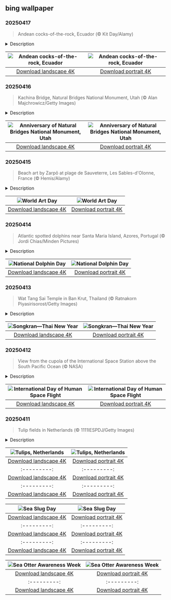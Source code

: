 ## bing wallpaper

### 20250417

> Andean cocks-of-the-rock, Ecuador (© Kit Day/Alamy)

<details>
<summary>Description</summary>

> If fashion had a bird ambassador, the cock-of-the-rock would steal the spotlight. The males look like they're wearing a bright orange-red costume, complete with a huge crest that almost covers their beak. With its bold colors, this native South American bird isn't just about looks—it's got the moves too. The Andean and Guianan cock-of-the-rock are renowned for their theatrical courtship dances, making them true head-turners of the feathered kingdom. Females are far less flashy, with brownish feathers that help them stay hidden. During the mating season, males gather in leks—noisy display arenas—where they hop, squawk, and shake their heads in an effort to impress a female. She watches, picks the best dancer, mates, and then flies off to build a concave, cup-shaped mud nest on a rocky surface.
> 
> The female typically lays two white eggs and incubates them for 25 to 28 days, raising the chicks on her own. The Andean cock-of-the-rock thrives in the cloud forests of the Andes, favoring dense, fruit-rich areas in Venezuela, Colombia, Ecuador, Peru, and Bolivia. As a frugivore, it primarily eats fruit and helps spread seeds throughout its habitat. It occasionally consumes insects and small vertebrates.
> 
> 

</details>

| ![Andean cocks-of-the-rock, Ecuador](https://cn.bing.com/th?id=OHR.EcuadorBird_EN-US1037921621_UHD.jpg&pid=hp&w=400&h=224&rs=1&c=4) | ![Andean cocks-of-the-rock, Ecuador](https://cn.bing.com/th?id=OHR.EcuadorBird_EN-US1037921621_1080x1920.jpg&pid=hp&w=155&h=315&rs=1&c=4) |
|:---------:|:---------:|
| [Download landscape 4K](https://cn.bing.com/th?id=OHR.EcuadorBird_EN-US1037921621_UHD.jpg) | [Download portrait 4K](https://cn.bing.com/th?id=OHR.EcuadorBird_EN-US1037921621_1080x1920.jpg) |

### 20250416

> Kachina Bridge, Natural Bridges National Monument, Utah (© Alan Majchrowicz/Getty Images)

<details>
<summary>Description</summary>

> Within the remote canyons of southeastern Utah, Natural Bridges National Monument highlights the power of erosion and the passage of time. Shaped by the relentless forces of wind and water, this monument features three magnificent natural bridges—Sipapu, Kachina, and Owachomo. These bridges were named to honor the Ancestral Puebloans who once lived here. Sipapu is the largest bridge, with a massive opening that could almost fit the dome of the United States Capitol. Kachina, pictured here, is equidistant from Sipapu and Owachomo. It was named after the petroglyphs and pictographs found at its base. Owachomo is believed to be the oldest of the three. Its thin, arching structure suggests it may eventually collapse.
> 
> Recognizing the significance of these natural wonders, President Theodore Roosevelt designated Natural Bridges as Utah's first national monument on this day in 1908. Today, it remains a place of awe and solitude, where visitors can hike beneath the soaring bridges, gaze at some of the darkest night skies in the country, and step back into a landscape sculpted over millions of years.
> 
> 

</details>

| ![Anniversary of Natural Bridges National Monument, Utah](https://cn.bing.com/th?id=OHR.KachinaBridge_EN-US1000475196_UHD.jpg&pid=hp&w=400&h=224&rs=1&c=4) | ![Anniversary of Natural Bridges National Monument, Utah](https://cn.bing.com/th?id=OHR.KachinaBridge_EN-US1000475196_1080x1920.jpg&pid=hp&w=155&h=315&rs=1&c=4) |
|:---------:|:---------:|
| [Download landscape 4K](https://cn.bing.com/th?id=OHR.KachinaBridge_EN-US1000475196_UHD.jpg) | [Download portrait 4K](https://cn.bing.com/th?id=OHR.KachinaBridge_EN-US1000475196_1080x1920.jpg) |

### 20250415

> Beach art by Zarpõ at plage de Sauveterre, Les Sables-d'Olonne, France (© Hemis/Alamy)

<details>
<summary>Description</summary>

> What if we celebrated World Art Day with our feet in the sand? Created by the International Association of Art in honor of Leonardo da Vinci's birthday, this day promotes creativity in all its forms. This is exactly what artist Zarpõ did on the beach at Sauveterre, in Vendée, France. He sculpted a gigantic work, playing with natural curves and patterns to create an unforgettable spectacle.
> 
> Zarpõ, aka 'Le Jardinier de la Plage,' creates his art with just the wind, the sand, and a huge dose of talent. Here, each line drawn tells a story, each motif interacts with the environment. But this art has one golden rule: It is ephemeral. In a few hours, the tide will have erased everything.
> 
> 

</details>

| ![World Art Day](https://cn.bing.com/th?id=OHR.BeachArt_EN-US0911239616_UHD.jpg&pid=hp&w=400&h=224&rs=1&c=4) | ![World Art Day](https://cn.bing.com/th?id=OHR.BeachArt_EN-US0911239616_1080x1920.jpg&pid=hp&w=155&h=315&rs=1&c=4) |
|:---------:|:---------:|
| [Download landscape 4K](https://cn.bing.com/th?id=OHR.BeachArt_EN-US0911239616_UHD.jpg) | [Download portrait 4K](https://cn.bing.com/th?id=OHR.BeachArt_EN-US0911239616_1080x1920.jpg) |

### 20250414

> Atlantic spotted dolphins near Santa Maria Island, Azores, Portugal (© Jordi Chias/Minden Pictures)

<details>
<summary>Description</summary>

> Dolphins don't need a calendar to celebrate—but we do! National Dolphin Day, on April 14, reminds us to appreciate these smart and downright fascinating marine mammals. From leaping through waves to chatting in clicks and whistles, dolphins are all about social life. They often travel in pods and love to check out passing boats whenever they get the chance. But pollution and overfishing threaten their survival, and they need our help. National Dolphin Day is a chance to learn, take action, and—if you're lucky—see these creatures in their natural habitat.
> 
> Take the Atlantic spotted dolphin—the star of today's image—known for the spots on its body, which multiply and become denser with age. You'll find them in the warm temperate and tropical waters of the Atlantic, hunting fish in coordinated groups. Their speed and agility make them efficient hunters—and a thrill to watch. The United States is home to several species, including the bottlenose, common, Risso's, and spinner dolphins. Each species helps maintain the ocean's balance, highlighting the need to conserve their habitat.
> 
> 

</details>

| ![National Dolphin Day](https://cn.bing.com/th?id=OHR.SpottedDolphins_EN-US0872892049_UHD.jpg&pid=hp&w=400&h=224&rs=1&c=4) | ![National Dolphin Day](https://cn.bing.com/th?id=OHR.SpottedDolphins_EN-US0872892049_1080x1920.jpg&pid=hp&w=155&h=315&rs=1&c=4) |
|:---------:|:---------:|
| [Download landscape 4K](https://cn.bing.com/th?id=OHR.SpottedDolphins_EN-US0872892049_UHD.jpg) | [Download portrait 4K](https://cn.bing.com/th?id=OHR.SpottedDolphins_EN-US0872892049_1080x1920.jpg) |

### 20250413

> Wat Tang Sai Temple in Ban Krut, Thailand (© Ratnakorn Piyasirisorost/Getty Images)

<details>
<summary>Description</summary>

> New Year celebrations don't always come with fireworks—sometimes, they come with buckets and a nationwide water splash fest! Thailand's Songkran festival is a unique mix of spiritual traditions and all-out water fights. Held from April 13 to 15 this year, the holiday is deeply rooted in Buddhist customs and focuses on cleansing and starting afresh. During this time, people visit temples, offer food to monks, and pour scented water over Buddha statues and elders' hands as a sign of respect. Meanwhile, the streets turn into water battlegrounds, with locals and tourists alike getting soaked in the spirit of renewal. Traditional parades roll through the lanes, and in some places, the 'Lady Songkran' or 'Miss Songkran' contest steals the show, with contestants dressed in stunning Thai outfits.
> 
> Those seeking a calmer way to celebrate might consider visiting Wat Tang Sai Temple in the village of Ban Krut, seen in today's image. Perched on Thong Chai Mountain, this temple complex is home to a 43-foot-tall Buddha statue and Thai-style pagodas. Built in 1996 to honor King Bhumibol Adulyadej (Rama IX) on his 50th year of reign, it remains an important spiritual site. With stunning coastline views, Wat Tang Sai offers a peaceful setting to meditate and feel the vibrations of Buddhist chants.
> 
> 

</details>

| ![Songkran—Thai New Year](https://cn.bing.com/th?id=OHR.ThailandPagodas_EN-US8039751329_UHD.jpg&pid=hp&w=400&h=224&rs=1&c=4) | ![Songkran—Thai New Year](https://cn.bing.com/th?id=OHR.ThailandPagodas_EN-US8039751329_1080x1920.jpg&pid=hp&w=155&h=315&rs=1&c=4) |
|:---------:|:---------:|
| [Download landscape 4K](https://cn.bing.com/th?id=OHR.ThailandPagodas_EN-US8039751329_UHD.jpg) | [Download portrait 4K](https://cn.bing.com/th?id=OHR.ThailandPagodas_EN-US8039751329_1080x1920.jpg) |

### 20250412

> View from the cupola of the International Space Station above the South Pacific Ocean (© NASA)

<details>
<summary>Description</summary>

> Not so long ago, humanity took its first step beyond Earth. For thousands of years, we gazed at the stars, dreaming of what lay beyond. Then, on April 12, 1961, one man left the planet and changed history forever. That morning, Soviet pilot Yuri Gagarin climbed into a small, spherical spacecraft named Vostok 1. The countdown began. The engines ignited. As the rocket roared toward the sky, he called out, 'Poyekhali!'—'Let's go!' And just like that, Earth had its first space traveler.
> 
> For 108 minutes, Gagarin orbited the planet, watching the world from a view no human had ever seen before. When he landed safely back on Earth, everything had changed. Humanity had entered the Space Age. His flight sparked the race to the Moon, the dream of living on Mars, and much more. Decades later, in honor of his achievement, the United Nations declared April 12 as the International Day of Human Space Flight. Pictured here is the view from the cupola of the International Space Station, showing the vast South Pacific Ocean. It is a reminder of how small Earth is in the grand cosmos—and how far human spaceflight has taken us.
> 
> 

</details>

| ![International Day of Human Space Flight](https://cn.bing.com/th?id=OHR.SpaceFlight_EN-US8143075629_UHD.jpg&pid=hp&w=400&h=224&rs=1&c=4) | ![International Day of Human Space Flight](https://cn.bing.com/th?id=OHR.SpaceFlight_EN-US8143075629_1080x1920.jpg&pid=hp&w=155&h=315&rs=1&c=4) |
|:---------:|:---------:|
| [Download landscape 4K](https://cn.bing.com/th?id=OHR.SpaceFlight_EN-US8143075629_UHD.jpg) | [Download portrait 4K](https://cn.bing.com/th?id=OHR.SpaceFlight_EN-US8143075629_1080x1920.jpg) |

### 20250411

> Tulip fields in Netherlands (© 1111IESPDJ/Getty Images)

<details>
<summary>Description</summary>

> From the famous tulip fields to the world's largest flower auction, the Netherlands and tulips go a long way back. Tulips didn't originate here. These beauties arrived in the country in the late 16th century, brought from the Ottoman Empire. By the 17th century, they became so valuable that a single bulb could cost more than a house. This period, known as 'tulip mania,' is considered one of the first recorded financial bubbles. When prices crashed in 1637, fortunes were lost, but the love for tulips remained.
> 
> The most famous tulip fields, like the ones pictured here, are found in regions such as the Bollenstreek (Bulb Region), just outside Amsterdam. Rows of red, yellow, pink, and purple stretch as far as the eye can see. Then there's Keukenhof, in Lisse, the world's most famous flower park, open only for a few weeks each spring. It showcases over 7 million flowering bulbs, including rare and exotic tulip varieties. The designs change every year, so no two visits are ever the same. If you miss the bloom, don't worry—the Netherlands keeps its tulip industry thriving year-round. The Dutch take their tulips seriously, and nowhere is this more evident than at the Aalsmeer Flower Auction, the largest flower market in the world. Here, millions of flowers, including tulips, are bought and sold daily, making their way to homes across the globe.
> 
> 

</details>

| ![Tulips, Netherlands](https://cn.bing.com/th?id=OHR.TulipsWindmill_EN-US8114977846_UHD.jpg&pid=hp&w=400&h=224&rs=1&c=4) | ![Tulips, Netherlands](https://cn.bing.com/th?id=OHR.TulipsWindmill_EN-US8114977846_1080x1920.jpg&pid=hp&w=155&h=315&rs=1&c=4) |
|:---------:|:---------:|
| [Download landscape 4K](https://cn.bing.com/th?id=OHR.TulipsWindmill_EN-US8114977846_UHD.jpg) | [Download portrait 4K](https://cn.bing.com/th?id=OHR.TulipsWindmill_EN-US8114977846_1080x1920.jpg) |8078019606_UHD.jpg) | [Download portrait 4K](https://cn.bing.com/th?id=OHR.LittleFoxes_EN-US8078019606_1080x1920.jpg) |l Cave, Algarve, Portugal](https://cn.bing.com/th?id=OHR.LagoaPortugal_EN-US2211601955_1080x1920.jpg&pid=hp&w=155&h=315&rs=1&c=4) |
|:---------:|:---------:|
| [Download landscape 4K](https://cn.bing.com/th?id=OHR.LagoaPortugal_EN-US2211601955_UHD.jpg) | [Download portrait 4K](https://cn.bing.com/th?id=OHR.LagoaPortugal_EN-US2211601955_1080x1920.jpg) |CarrizoBloom_EN-US2504669059_UHD.jpg) | [Download portrait 4K](https://cn.bing.com/th?id=OHR.CarrizoBloom_EN-US2504669059_1080x1920.jpg) |20.jpg) |e 4K](https://cn.bing.com/th?id=OHR.CoralTurtle_EN-US6100263163_UHD.jpg) | [Download portrait 4K](https://cn.bing.com/th?id=OHR.CoralTurtle_EN-US6100263163_1080x1920.jpg) |as_EN-US6430903741_UHD.jpg) | [Download portrait 4K](https://cn.bing.com/th?id=OHR.Calacas_EN-US6430903741_1080x1920.jpg) |.com/th?id=OHR.SealRiver_EN-US6267835630_1080x1920.jpg&pid=hp&w=155&h=315&rs=1&c=4) |
|:---------:|:---------:|
| [Download landscape 4K](https://cn.bing.com/th?id=OHR.SealRiver_EN-US6267835630_UHD.jpg) | [Download portrait 4K](https://cn.bing.com/th?id=OHR.SealRiver_EN-US6267835630_1080x1920.jpg) |e a more fitting name. Someone call Terry.
> 
> 

</details>

| ![Sea Slug Day](https://cn.bing.com/th?id=OHR.SeaAngel_EN-US5531672696_UHD.jpg&pid=hp&w=400&h=224&rs=1&c=4) | ![Sea Slug Day](https://cn.bing.com/th?id=OHR.SeaAngel_EN-US5531672696_1080x1920.jpg&pid=hp&w=155&h=315&rs=1&c=4) |
|:---------:|:---------:|
| [Download landscape 4K](https://cn.bing.com/th?id=OHR.SeaAngel_EN-US5531672696_UHD.jpg) | [Download portrait 4K](https://cn.bing.com/th?id=OHR.SeaAngel_EN-US5531672696_1080x1920.jpg) |OHR.DarkSkyAcadia_EN-US6966527964_1080x1920.jpg) |.bing.com/th?id=OHR.GoldenJellyfish_EN-US6743816471_1080x1920.jpg&pid=hp&w=155&h=315&rs=1&c=4) |
|:---------:|:---------:|
| [Download landscape 4K](https://cn.bing.com/th?id=OHR.GoldenJellyfish_EN-US6743816471_UHD.jpg) | [Download portrait 4K](https://cn.bing.com/th?id=OHR.GoldenJellyfish_EN-US6743816471_1080x1920.jpg) |ng.com/th?id=OHR.LastDollarRoad_EN-US7923638318_UHD.jpg&pid=hp&w=400&h=224&rs=1&c=4) | ![First day of autumn](https://cn.bing.com/th?id=OHR.LastDollarRoad_EN-US7923638318_1080x1920.jpg&pid=hp&w=155&h=315&rs=1&c=4) |
|:---------:|:---------:|
| [Download landscape 4K](https://cn.bing.com/th?id=OHR.LastDollarRoad_EN-US7923638318_UHD.jpg) | [Download portrait 4K](https://cn.bing.com/th?id=OHR.LastDollarRoad_EN-US7923638318_1080x1920.jpg) |ppers who hunted otters to near extinction before they were protected by law. Although sea otter populations have rebounded, they are still considered endangered. Otters live along the Pacific Coast of North America, from California up to Alaska. Although they can walk on land, they almost never find the need or desire to, even when it's nap time. When they're ready for a snooze, they'll raft up, wrap themselves in a strand of kelp to keep them from drifting away, and recline on the world's biggest waterbed.

</details>

| ![Sea Otter Awareness Week](https://cn.bing.com/th?id=OHR.SitkaOtters_EN-US7714053956_UHD.jpg&pid=hp&w=400&h=224&rs=1&c=4) | ![Sea Otter Awareness Week](https://cn.bing.com/th?id=OHR.SitkaOtters_EN-US7714053956_1080x1920.jpg&pid=hp&w=155&h=315&rs=1&c=4) |
|:---------:|:---------:|
| [Download landscape 4K](https://cn.bing.com/th?id=OHR.SitkaOtters_EN-US7714053956_UHD.jpg) | [Download portrait 4K](https://cn.bing.com/th?id=OHR.SitkaOtters_EN-US7714053956_1080x1920.jpg) |oo_EN-US7569665443_UHD.jpg&pid=hp&w=400&h=224&rs=1&c=4) | ![World Bamboo Day](https://cn.bing.com/th?id=OHR.ArashiyamaBamboo_EN-US7569665443_1080x1920.jpg&pid=hp&w=155&h=315&rs=1&c=4) |
|:---------:|:---------:|
| [Download landscape 4K](https://cn.bing.com/th?id=OHR.ArashiyamaBamboo_EN-US7569665443_UHD.jpg) | [Download portrait 4K](https://cn.bing.com/th?id=OHR.ArashiyamaBamboo_EN-US7569665443_1080x1920.jpg) |
